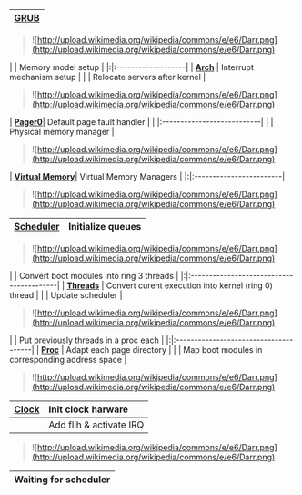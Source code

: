 | **[GRUB](KernelGRUB.md)** |
|:--------------------------|

> ![http://upload.wikimedia.org/wikipedia/commons/e/e6/Darr.png](http://upload.wikimedia.org/wikipedia/commons/e/e6/Darr.png)

| | Memory model setup |
|:|:-------------------|
| **[Arch](KernelArch.md)** |    Interrupt mechanism setup |
| | Relocate servers after kernel |


> ![http://upload.wikimedia.org/wikipedia/commons/e/e6/Darr.png](http://upload.wikimedia.org/wikipedia/commons/e/e6/Darr.png)


| **[Pager0](KernelPager0.md)**| Default page fault handler |
|:|:---------------------------|
| | Physical memory manager    |

> ![http://upload.wikimedia.org/wikipedia/commons/e/e6/Darr.png](http://upload.wikimedia.org/wikipedia/commons/e/e6/Darr.png)

| **[Virtual Memory](KernelVMem.md)**| Virtual Memory Managers |
|:|:------------------------|

> ![http://upload.wikimedia.org/wikipedia/commons/e/e6/Darr.png](http://upload.wikimedia.org/wikipedia/commons/e/e6/Darr.png)

| **[Scheduler](KernelSched.md)** | Initialize queues |
|:--------------------------------|:------------------|

> ![http://upload.wikimedia.org/wikipedia/commons/e/e6/Darr.png](http://upload.wikimedia.org/wikipedia/commons/e/e6/Darr.png)


| | Convert boot modules into ring 3 threads |
|:|:-----------------------------------------|
| **[Threads](KernelThreads.md)** | Convert curent execution into kernel (ring 0) thread |
| | Update scheduler                         |

> ![http://upload.wikimedia.org/wikipedia/commons/e/e6/Darr.png](http://upload.wikimedia.org/wikipedia/commons/e/e6/Darr.png)


| | Put previously threads in a proc each |
|:|:--------------------------------------|
| **[Proc](KernelProc.md)** | Adapt each page directory             |
| | Map boot modules in corresponding address space |

> ![http://upload.wikimedia.org/wikipedia/commons/e/e6/Darr.png](http://upload.wikimedia.org/wikipedia/commons/e/e6/Darr.png)

| **[Clock](KernelClock.md)** | Init clock harware |
|:----------------------------|:-------------------|
|                             | Add flih & activate IRQ |

> ![http://upload.wikimedia.org/wikipedia/commons/e/e6/Darr.png](http://upload.wikimedia.org/wikipedia/commons/e/e6/Darr.png)

| **Waiting for scheduler** |
|:--------------------------|